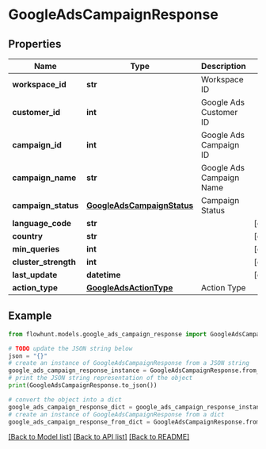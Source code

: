 # GoogleAdsCampaignResponse


## Properties

Name | Type | Description | Notes
------------ | ------------- | ------------- | -------------
**workspace_id** | **str** | Workspace ID | 
**customer_id** | **int** | Google Ads Customer ID | 
**campaign_id** | **int** | Google Ads Campaign ID | 
**campaign_name** | **str** | Google Ads Campaign Name | 
**campaign_status** | [**GoogleAdsCampaignStatus**](GoogleAdsCampaignStatus.md) | Campaign Status | 
**language_code** | **str** |  | [optional] 
**country** | **str** |  | [optional] 
**min_queries** | **int** |  | [optional] 
**cluster_strength** | **int** |  | [optional] 
**last_update** | **datetime** |  | [optional] 
**action_type** | [**GoogleAdsActionType**](GoogleAdsActionType.md) | Action Type | 

## Example

```python
from flowhunt.models.google_ads_campaign_response import GoogleAdsCampaignResponse

# TODO update the JSON string below
json = "{}"
# create an instance of GoogleAdsCampaignResponse from a JSON string
google_ads_campaign_response_instance = GoogleAdsCampaignResponse.from_json(json)
# print the JSON string representation of the object
print(GoogleAdsCampaignResponse.to_json())

# convert the object into a dict
google_ads_campaign_response_dict = google_ads_campaign_response_instance.to_dict()
# create an instance of GoogleAdsCampaignResponse from a dict
google_ads_campaign_response_from_dict = GoogleAdsCampaignResponse.from_dict(google_ads_campaign_response_dict)
```
[[Back to Model list]](../README.md#documentation-for-models) [[Back to API list]](../README.md#documentation-for-api-endpoints) [[Back to README]](../README.md)



